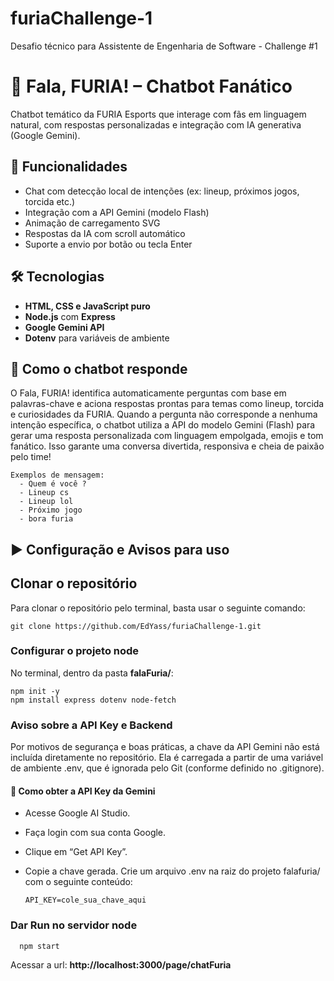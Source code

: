 # furiaChallenge-1
Desafio técnico para Assistente de Engenharia de Software - Challenge #1
# 🧠 Fala, FURIA! – Chatbot Fanático

Chatbot temático da FURIA Esports que interage com fãs em linguagem natural, com respostas personalizadas e integração com IA generativa (Google Gemini).

## 🚀 Funcionalidades

- Chat com detecção local de intenções (ex: lineup, próximos jogos, torcida etc.)
- Integração com a API Gemini (modelo Flash)
- Animação de carregamento SVG
- Respostas da IA com scroll automático
- Suporte a envio por botão ou tecla Enter

## 🛠️ Tecnologias

- **HTML, CSS e JavaScript puro**
- **Node.js** com **Express**
- **Google Gemini API**
- **Dotenv** para variáveis de ambiente
  
## 💬 Como o chatbot responde

O Fala, FURIA! identifica automaticamente perguntas com base em palavras-chave e aciona respostas prontas para temas como lineup, torcida e curiosidades da FURIA. Quando a pergunta não corresponde a nenhuma intenção específica, o chatbot utiliza a API do modelo Gemini (Flash) para gerar uma resposta personalizada com linguagem empolgada, emojis e tom fanático. Isso garante uma conversa divertida, responsiva e cheia de paixão pelo time!
    
    Exemplos de mensagem:
      - Quem é você ?
      - Lineup cs
      - Lineup lol
      - Próximo jogo
      - bora furia

## ▶️ Configuração e Avisos para uso

## Clonar o repositório

Para clonar o repositório pelo terminal, basta usar o seguinte comando:

    git clone https://github.com/EdYass/furiaChallenge-1.git

### Configurar o projeto node

No terminal, dentro da pasta **falaFuria/**:

    npm init -y
    npm install express dotenv node-fetch

### Aviso sobre a API Key e Backend

Por motivos de segurança e boas práticas, a chave da API Gemini não está incluída diretamente no repositório. Ela é carregada a partir de uma variável de ambiente .env, que é ignorada pelo Git (conforme definido no .gitignore).

#### 🔑 Como obter a API Key da Gemini

- Acesse Google AI Studio.
- Faça login com sua conta Google.
- Clique em “Get API Key”.
- Copie a chave gerada.
Crie um arquivo .env na raiz do projeto falafuria/ com o seguinte conteúdo:

      API_KEY=cole_sua_chave_aqui
  
### Dar Run no servidor node

      npm start

Acessar a url: **http://localhost:3000/page/chatFuria**
